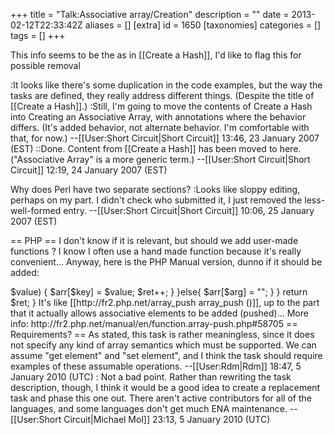 +++
title = "Talk:Associative array/Creation"
description = ""
date = 2013-02-12T22:33:42Z
aliases = []
[extra]
id = 1650
[taxonomies]
categories = []
tags = []
+++

This info seems to be the as in [[Create a Hash]], I'd like to flag this for possible removal

:It looks like there's some duplication in the code examples, but the way the tasks are defined, they really address different things. (Despite the title of [[Create a Hash]].)
:Still, I'm going to move the contents of Create a Hash into Creating an Associative Array, with annotations where the behavior differs. (It's added behavior, not alternate behavior.  I'm comfortable with that, for now.) --[[User:Short Circuit|Short Circuit]] 13:46, 23 January 2007 (EST)
::Done.  Content from [[Create a Hash]] has been moved to here. ("Associative Array" is a more generic term.) --[[User:Short Circuit|Short Circuit]] 12:19, 24 January 2007 (EST)

Why does Perl have two separate sections?
:Looks like sloppy editing, perhaps on my part.  I didn't check who submitted it, I just removed the less-well-formed entry. --[[User:Short Circuit|Short Circuit]] 10:06, 25 January 2007 (EST)

== PHP ==
I don't know if it is relevant, but should we add user-made functions ? I know I often use a hand made function because it's really convenient... Anyway, here is the PHP Manual version, dunno if it should be added:

  <?
  // Append associative array elements
  function array_push_associative(&$arr) {
   $args = func_get_args();
   foreach ($args as $arg) {
       if (is_array($arg)) {
           foreach ($arg as $key => $value) {
               $arr[$key] = $value;
               $ret++;
           }
       }else{
           $arr[$arg] = "";
       }
   }
   return $ret;
  }

It's like [[http://fr2.php.net/array_push array_push ()]], up to the part that it actually allows associative elements to be added (pushed)... More info: http://fr2.php.net/manual/en/function.array-push.php#58705

== Requirements? ==

As stated, this task is rather meaningless, since it does not specify any kind of array semantics which must be supported.  We can assume "get element" and "set element", and I think the task should require examples of these assumable operations. --[[User:Rdm|Rdm]] 18:47, 5 January 2010 (UTC)
: Not a bad point. Rather than rewriting the task description, though, I think it would be a good idea to create a replacement task and phase this one out.  There aren't active contributors for all of the languages, and some languages don't get much ENA maintenance. --[[User:Short Circuit|Michael Mol]] 23:13, 5 January 2010 (UTC)
